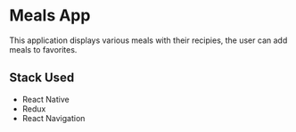 # Meals App

This application displays various meals with their recipies, the user can add meals to favorites. 

## Stack Used

- React Native
- Redux
- React Navigation
